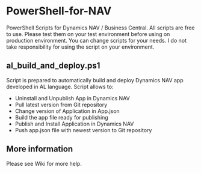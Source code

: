 # PowerShell-for-NAV
PowerShell Scripts for Dynamics NAV / Business Central. All scripts are free to use. Please test them on your test environment before using on production environment. You can change scripts for your needs. I do not take responsibility for using the script on your environment.

## al_build_and_deploy.ps1
Script is prepared to automatically build and deploy Dynamics NAV app developed in AL language. Script allows to:<br />
<ul>
<li>Uninstall and Unpublish App in Dynamics NAV</li>
<li>Pull latest version from Git repository</li>
<li>Change version of Application in App.json</li>
<li>Build the app file ready for publishing</li>
<li>Publish and Install Application in Dynamics NAV</li>
<li>Push app.json file with newest version to Git repository</li>
</ul>

## More information
Please see Wiki for more help.<br />

